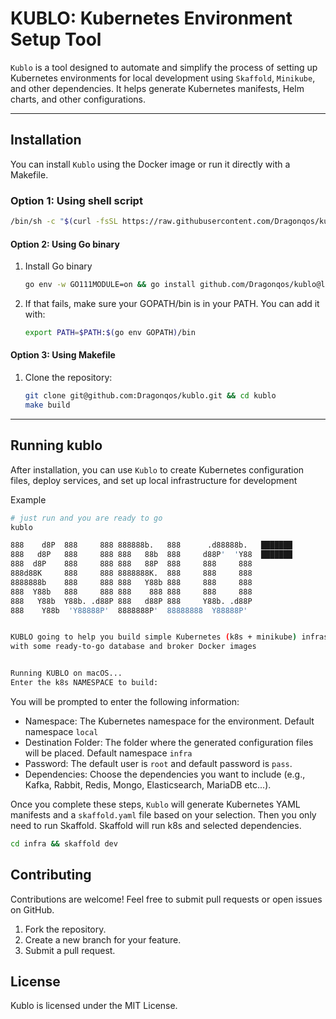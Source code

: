 # KUBLO: Kubernetes Environment Setup Tool

`Kublo` is a tool designed to automate and simplify the process of setting up Kubernetes environments for local development using `Skaffold`, `Minikube`, and other dependencies. It helps generate Kubernetes manifests, Helm charts, and other configurations.

---

## Installation

You can install `Kublo` using the Docker image or run it directly with a Makefile.

### Option 1: Using shell script

   ```bash
   /bin/sh -c "$(curl -fsSL https://raw.githubusercontent.com/Dragonqos/kublo/HEAD/build.sh)"
   ```



#### Option 2: Using Go binary

1. Install Go binary
   ```bash
   go env -w GO111MODULE=on && go install github.com/Dragonqos/kublo@latest
   ```
   
2. If that fails, make sure your GOPATH/bin is in your PATH. You can add it with:
   ```bash
   export PATH=$PATH:$(go env GOPATH)/bin
   ```

#### Option 3: Using Makefile

1. Clone the repository:
    ```bash
    git clone git@github.com:Dragonqos/kublo.git && cd kublo
    make build
    ```
---
   
## Running kublo

After installation, you can use `Kublo` to create Kubernetes configuration files, deploy services, and set up local infrastructure for development

Example
```bash
# just run and you are ready to go
kublo
```

```bash
888    d8P  888     888 888888b.   888      .d88888b.   ███████
888   d8P   888     888 888   88b  888     d88P'  'Y88  ███████
888  d8P    888     888 888   88P  888     888     888
888d88K     888     888 8888888K.  888     888     888
8888888b    888     888 888   Y88b 888     888     888
888  Y88b   888     888 888    888 888     888     888
888   Y88b  Y88b. .d88P 888   d88P 888     Y88b. .d88P
888    Y88b  'Y88888P'  8888888P'  88888888  Y88888P'


KUBLO going to help you build simple Kubernetes (k8s + minikube) infrastructure for local development
with some ready-to-go database and broker Docker images


Running KUBLO on macOS...
Enter the k8s NAMESPACE to build:
```

You will be prompted to enter the following information:

- Namespace: The Kubernetes namespace for the environment. Default namespace `local`
- Destination Folder: The folder where the generated configuration files will be placed. Default namespace `infra`
- Password: The default user is `root`  and default password is `pass`.
- Dependencies: Choose the dependencies you want to include (e.g., Kafka, Rabbit, Redis, Mongo, Elasticsearch, MariaDB etc...).

Once you complete these steps, `Kublo` will generate Kubernetes YAML manifests and a `skaffold.yaml` file based on your selection.
Then you only need to run Skaffold. Skaffold will run k8s and selected dependencies. 
   ```bash
   cd infra && skaffold dev
   ```

## Contributing

Contributions are welcome! Feel free to submit pull requests or open issues on GitHub.

1. Fork the repository.
2. Create a new branch for your feature.
3. Submit a pull request.

## License

Kublo is licensed under the MIT License.
